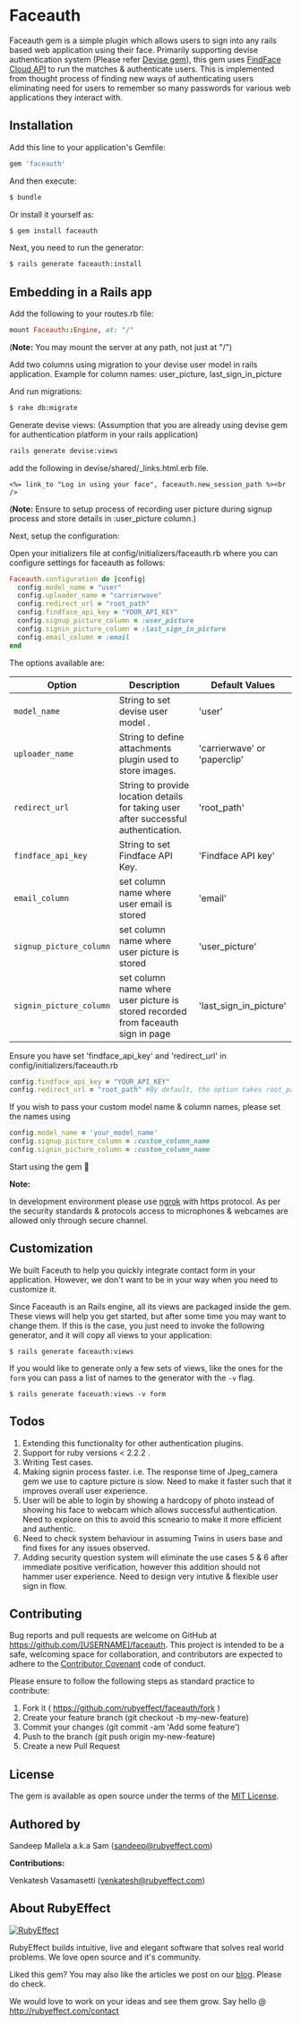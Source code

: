 # Faceauth
Faceauth gem is a simple plugin which allows users to sign into any rails based web application using their face. Primarily supporting devise authentication system (Please refer [Devise gem](https://github.com/plataformatec/devise)), this gem uses [FindFace Cloud API](https://findface.pro/en/) to run the matches & authenticate users. This is implemented from thought process of finding new ways of authenticating users eliminating need for users to remember so many passwords for various web applications they interact with.  

## Installation
Add this line to your application's Gemfile:

```ruby
gem 'faceauth'
```

And then execute:
```bash
$ bundle
```

Or install it yourself as:
```bash
$ gem install faceauth
```

Next, you need to run the generator:
```bash
$ rails generate faceauth:install
```


## Embedding in a Rails app

Add the following to your routes.rb file:

``` ruby
mount Faceauth::Engine, at: "/"
```

(**Note:** You may mount the server at any path, not just at "/")

Add two columns using migration to your devise user model in rails application. Example for column names: user_picture, last_sign_in_picture

And run migrations:

```bash
$ rake db:migrate
```

Generate devise views: (Assumption that you are already using devise gem for authentication platform in your rails application)

```bash
rails generate devise:views
```

add the following in devise/shared/_links.html.erb file.

``` erb
<%= link_to "Log in using your face", faceauth.new_session_path %><br />
```
(**Note:** Ensure to setup process of recording user picture during signup process and store details in :user_picture column.)

Next, setup the configuration:

Open your initializers file at config/initializers/faceauth.rb where you can configure settings for faceauth as follows:

```ruby
Faceauth.configuration do |config|
  config.model_name = "user"
  config.uploader_name = "carrierwave"
  config.redirect_url = "root_path"
  config.findface_api_key = "YOUR_API_KEY"
  config.signup_picture_column = :user_picture 
  config.signin_picture_column = :last_sign_in_picture
  config.email_column = :email
end 
```

The options available are:

| Option                    | Description                                                                         | Default Values                              |
| -----------------         | -------------------------------                                                     | --------------------------------            |
| `model_name`              | String to set devise user model .                                                   | 'user'                                      |
| `uploader_name`           | String to define attachments plugin used to store images.                           | 'carrierwave' or 'paperclip'                |
| `redirect_url`            | String to provide location details for taking user after successful authentication. | 'root_path'                                 |
| `findface_api_key`        | String to set Findface API Key.                                                     | 'Findface API key'                          |
| `email_column`            | set column name where user email is stored                                          | 'email'                                     |
| `signup_picture_column`   | set column name where user picture is stored                                        | 'user_picture'                              |
| `signin_picture_column`   | set column name where user picture is stored recorded from faceauth sign in page    | 'last_sign_in_picture'                      |


Ensure you have set 'findface_api_key' and 'redirect_url' in config/initializers/faceauth.rb

```ruby
config.findface_api_key = "YOUR_API_KEY"
config.redirect_url = "root_path" #By default, the option takes root_path of your rails application. 
```
If you wish to pass your custom model name & column names, please set the names using

```ruby
config.model_name = 'your_model_name' 
config.signup_picture_column = :custom_column_name
config.signin_picture_column = :custom_column_name                                  
```

Start using the gem 🙂


**Note:**

In development environment please use [ngrok](https://ngrok.com/) with https protocol. As per the security standards & protocols access to microphones & webcames are allowed only through secure channel.

## Customization

We built Faceuth to help you quickly integrate contact form in your application. However, we don't want to be in your way when you need to customize it.

Since Faceauth is an Rails engine, all its views are packaged inside the gem. These views will help you get started, but after some time you may want to change them. If this is the case, you just need to invoke the following generator, and it will copy all views to your application:

```console
$ rails generate faceauth:views
```

If you would like to generate only a few sets of views, like the ones for the `form`
you can pass a list of names to the generator with the `-v` flag.

```console
$ rails generate faceuath:views -v form
```

## Todos

1. Extending this functionality for other authentication plugins.
2. Support for ruby versions < 2.2.2 .
3. Writing Test cases.
4. Making signin process faster. i.e. The response time of Jpeg_camera gem we use to capture picture is slow. Need to make it faster such that it improves overall user experience. 
5. User will be able to login by showing a hardcopy of photo instead of showing his face to webcam which allows successful authentication. Need to explore on this to avoid this scneario to make it more efficient and authentic. 
6. Need to check system behaviour in assuming Twins in users base and find fixes for any issues observed.
7. Adding security question system will eliminate the use cases 5 & 6 after immediate positive verification, however this addition should not hammer user experience. Need to design very intutive & flexible user sign in flow. 
  

## Contributing

Bug reports and pull requests are welcome on GitHub at https://github.com/[USERNAME]/faceauth. This project is intended to be a safe, welcoming space for collaboration, and contributors are expected to adhere to the [Contributor Covenant](http://contributor-covenant.org) code of conduct.

Please ensure to follow the following steps as standard practice to contribute:

1. Fork it ( https://github.com/rubyeffect/faceauth/fork )
2. Create your feature branch (git checkout -b my-new-feature)
3. Commit your changes (git commit -am 'Add some feature')
4. Push to the branch (git push origin my-new-feature)
5. Create a new Pull Request


## License

The gem is available as open source under the terms of the [MIT License](http://opensource.org/licenses/MIT).

## Authored by

Sandeep Mallela a.k.a Sam (sandeep@rubyeffect.com)

**Contributions:**

Venkatesh Vasamasetti (venkatesh@rubyeffect.com)

## About RubyEffect

<a href="http://www.rubyeffect.com" target="_blank">
  <img src="http://blog.rubyeffect.com/wp-content/uploads/2015/05/cropped-re_original_logo.png" alt="RubyEffect">
</a>

RubyEffect builds intuitive, live and elegant software that solves real world problems. We love open source and it's community.

Liked this gem? You may also like the articles we post on our [blog](http://blog.rubyeffect.com). Please do check.

We would love to work on your ideas and see them grow. Say hello @ http://rubyeffect.com/contact